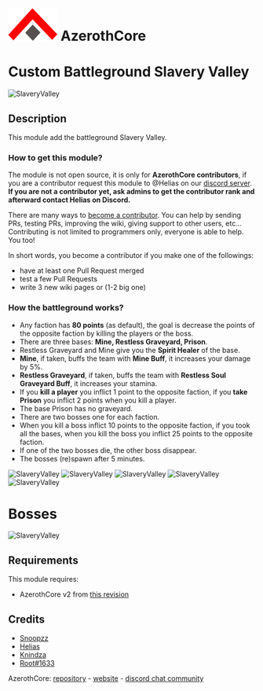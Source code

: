 # ![logo](https://raw.githubusercontent.com/azerothcore/azerothcore.github.io/master/images/logo-github.png) AzerothCore

# Custom Battleground Slavery Valley

![SlaveryValley](https://raw.githubusercontent.com/azerothcore/mod-bg-slaveryvalley/master/icon.png)

## Description

This module add the battleground Slavery Valley.

### How to get this module?

The module is not open source, it is only for **AzerothCore contributors**, if you are a contributor request this module to @Helias on our [discord server](https://discordapp.com/invite/gkt4y2x).  
**If you are not a contributor yet, ask admins to get the contributor rank and afterward contact Helias on Discord.**

There are many ways to [become a contributor](http://www.azerothcore.org/wiki/Contribute). You can help by sending PRs, testing PRs, improving the wiki, giving support to other users, etc... Contributing is not limited to programmers only, everyone is able to help. You too!

In short words, you become a contributor if you make one of the followings:
- have at least one Pull Request merged
- test a few Pull Requests
- write 3 new wiki pages or (1-2 big one)

### How the battleground works?

- Any faction has **80 points** (as default), the goal is decrease the points of the opposite faction by killing the players or the boss.
- There are three bases: **Mine, Restless Graveyard, Prison**.
- Restless Graveyard and Mine give you the **Spirit Healer** of the base.
- **Mine**, if taken, buffs the team with **Mine Buff**, it increases your damage by 5%.
- **Restless Graveyard**, if taken, buffs the team with **Restless Soul Graveyard Buff**, it increases your stamina.
- If you **kill a player** you inflict 1 point to the opposite faction, if you **take Prison** you inflict 2 points when you kill a player.
- The base Prison has no graveyard.
- There are two bosses one for each faction.
- When you kill a boss inflict 10 points to the opposite faction, if you took all the bases, when you kill the boss you inflict 25 points to the opposite faction.
- If one of the two bosses die, the other boss disappear.
- The bosses (re)spawn after 5 minutes.

![SlaveryValley](https://raw.githubusercontent.com/azerothcore/mod-bg-slaveryvalley/master/images/SlaveryValley_Map.png)
![SlaveryValley](https://raw.githubusercontent.com/azerothcore/mod-bg-slaveryvalley/master/images/SlaveryValley.png)
![SlaveryValley](https://raw.githubusercontent.com/azerothcore/mod-bg-slaveryvalley/master/images/SlaveryValley_night.png)
![SlaveryValley](https://raw.githubusercontent.com/azerothcore/mod-bg-slaveryvalley/master/images/SlaveryValley-BG.png)
![SlaveryValley](https://raw.githubusercontent.com/azerothcore/mod-bg-slaveryvalley/master/images/LoadScreen.png)

# Bosses
![SlaveryValley](https://raw.githubusercontent.com/azerothcore/mod-bg-slaveryvalley/master/images/Bosses.png)

## Requirements

This module requires:

- AzerothCore v2 from [this revision](https://github.com/azerothcore/azerothcore-wotlk/commit/75bf44d1684048b02bc338877fb11a62647a6896)


## Credits

* [Snoopzz](http://www.modcraft.io/index.php?topic=10882.0)
* [Helias](https://github.com/Helias)
* [Knindza](https://github.com/Knindzagxg)
* [Root#1633]()

AzerothCore: [repository](https://github.com/azerothcore) - [website](http://azerothcore.org/) - [discord chat community](https://discord.gg/PaqQRkd)

